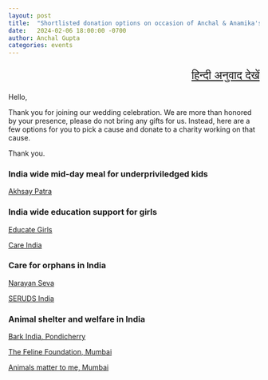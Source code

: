 ```yaml
---
layout: post
title:  "Shortlisted donation options on occasion of Anchal & Anamika's wedding"
date:   2024-02-06 18:00:00 -0700
author: Anchal Gupta
categories: events
---
```


<p style="text-align: right; font-size: 160%;">
<a href="https://anchal-physics.github.io/personalWebpage/data/extra_pages/2024-02-06-wedding-hindi.html">हिन्दी अनुवाद देखें</a></p>

Hello,

Thank you for joining our wedding celebration. We are more than honored by your
presence, please do not bring any gifts for us. Instead, here are a few options for
you to pick a cause and donate to a charity working on that cause.

Thank you.

### India wide mid-day meal for underpriviledged kids

[Akhsay Patra](https://www.akshayapatra.org/donate-to-midday-meal-programme)

### India wide education support for girls

[Educate Girls](https://www.educategirls.ngo/donate/)

[Care India](https://www.careindia.org/campaign-template/help-sending-girls-back-to-school/)

### Care for orphans in India

[Narayan Seva](https://www.narayanseva.org/causes/enrich/enrich-orphanage/)

[SERUDS India](https://serudsindia.org/donate-to-orphans-in-india/)

### Animal shelter and welfare in India

[Bark India, Pondicherry](https://barkindia.org/donate/)

[The Feline Foundation, Mumbai](https://www.thefelinefoundation.com/donate/)

[Animals matter to me, Mumbai](https://www.amtmindia.org/donate/)